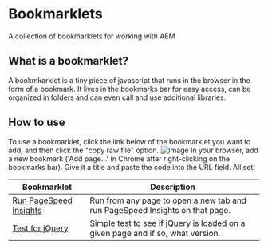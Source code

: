 # Bookmarklets
A collection of bookmarklets for working with AEM

## What is a bookmarklet?
A bookmkarklet is a tiny piece of javascript that runs in the browser in the form of a bookmark. It lives in the bookmarks bar for easy access, can be organized in folders and can even call and use additional libraries.

## How to use
To use a bookmarklet, click the link below of the bookmarklet you want to add, and then click the "copy raw file" option.
![image](https://github.com/jfoxx/bookmarklets/assets/88052587/61b53a6a-b8d5-498d-b385-84fb5e09cf84)
In your browser, add a new bookmark ('Add page...' in Chrome after right-clicking on the bookmarks bar). Give it a title and paste the code into the URL field.
All set!

| Bookmarklet | Description |
| ----------- | ----------- |
| [Run PageSpeed Insights](bookmarklets/pagespeed)| Run from any page to open a new tab and run PageSpeed Insights on that page. |
| [Test for jQuery](bookmarklets/jquery)| Simple test to see if jQuery is loaded on a given page and if so, what version. |

